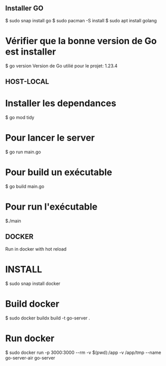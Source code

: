 ## Installer GO
$ sudo snap install go
$ sudo pacman -S install
$ sudo apt install golang


# Vérifier que la bonne version de Go est installer
$ go version
Version de Go utilié pour le projet: 1.23.4

## HOST-LOCAL

# Installer les dependances
$ go mod tidy

# Pour lancer le server
$ go run main.go

# Pour build un exécutable
$ go build main.go

# Pour run l'exécutable
$./main



## DOCKER
Run in docker with hot reload

# INSTALL
$ sudo snap install docker

# Build docker
$ sudo docker buildx build -t go-server .

# Run docker
$ sudo docker run -p 3000:3000 --rm -v $(pwd):/app -v /app/tmp --name go-server-air go-server

